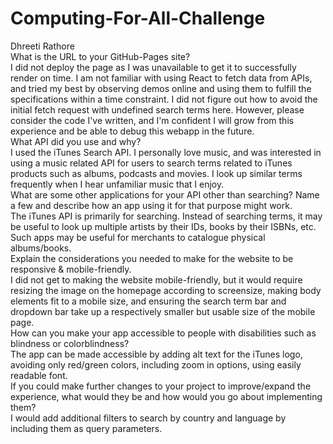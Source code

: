 # Computing-For-All-Challenge
Dhreeti Rathore\
What is the URL to your GitHub-Pages site?\
  I did not deploy the page as I was unavailable to get it to successfully render on time. I am not familiar with
  using React to fetch data from APIs, and tried my best by observing demos online and using them to fulfill the
  specifications within a time constraint. I did not figure out how to avoid the initial fetch request with
  undefined search terms here. However, please consider the code I've written, and I'm confident I will grow
  from this experience and be able to debug this webapp in the future.\
What API did you use and why?\
  I used the iTunes Search API. I personally love music, and was interested in using a music related API
  for users to search terms related to iTunes products such as albums, podcasts and movies. I look up
  similar terms frequently when I hear unfamiliar music that I enjoy.\
What are some other applications for your API other than searching? Name a few and describe how an app using it for that purpose might work.\
  The iTunes API is primarily for searching. Instead of searching terms, it may be useful to look up
  multiple artists by their IDs, books by their ISBNs, etc. Such apps may be useful for merchants
  to catalogue physical albums/books.\
Explain the considerations you needed to make for the website to be responsive & mobile-friendly.\
  I did not get to making the website mobile-friendly, but it would require resizing the image on the homepage
  according to screensize, making body elements fit to a mobile size, and ensuring the search term bar
  and dropdown bar take up a respectively smaller but usable size of the mobile page.\
How can you make your app accessible to people with disabilities such as blindness or colorblindness?\
  The app can be made accessible by adding alt text for the iTunes logo, avoiding only red/green colors, including
  zoom in options, using easily readable font.\
If you could make further changes to your project to improve/expand the experience, what would they be and how would you go about implementing them?\
  I would add additional filters to search by country and language by including them as query parameters.

